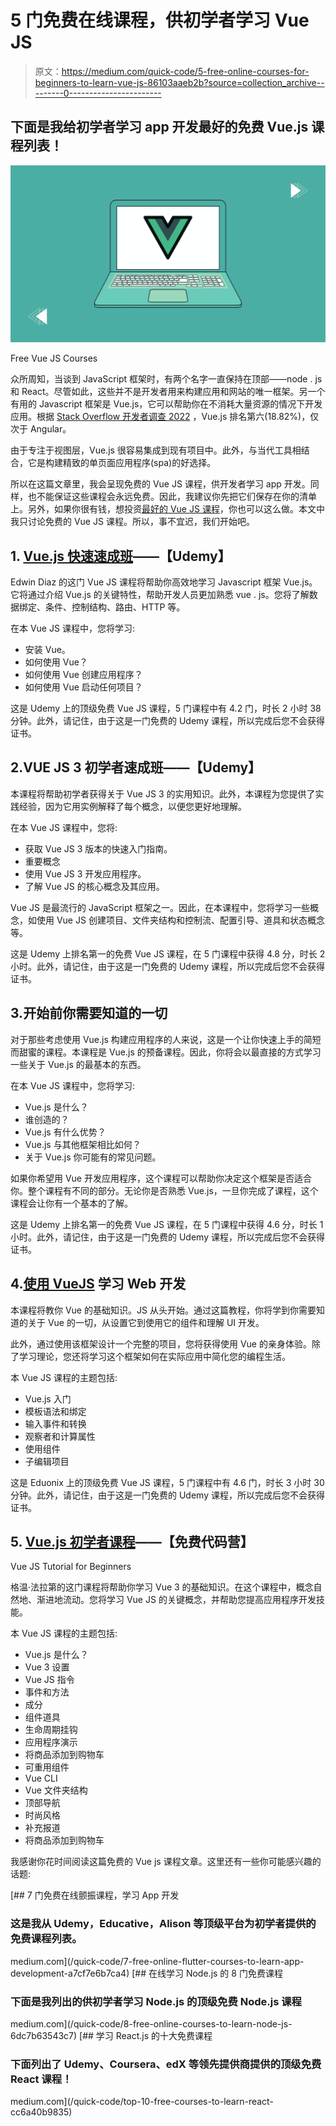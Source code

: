 # 5 门免费在线课程，供初学者学习 Vue JS

> 原文：<https://medium.com/quick-code/5-free-online-courses-for-beginners-to-learn-vue-js-86103aaeb2b?source=collection_archive---------0----------------------->

## 下面是我给初学者学习 app 开发最好的免费 Vue.js 课程列表！

![](img/240596020647c1b88097f9be13a00c64.png)

Free Vue JS Courses

众所周知，当谈到 JavaScript 框架时，有两个名字一直保持在顶部——node . js 和 React。尽管如此，这些并不是开发者用来构建应用和网站的唯一框架。另一个有用的 Javascript 框架是 Vue.js，它可以帮助你在不消耗大量资源的情况下开发应用。根据 [Stack Overflow 开发者调查 2022](https://survey.stackoverflow.co/2022/) ，Vue.js 排名第六(18.82%)，仅次于 Angular。

由于专注于视图层，Vue.js 很容易集成到现有项目中。此外，与当代工具相结合，它是构建精致的单页面应用程序(spa)的好选择。

所以在这篇文章里，我会呈现免费的 Vue JS 课程，供开发者学习 app 开发。同样，也不能保证这些课程会永远免费。因此，我建议你先把它们保存在你的清单上。另外，如果你很有钱，想投资[最好的 Vue JS 课程](https://coursesity.com/best-tutorials-learn/vue-js)，你也可以这么做。本文中我只讨论免费的 Vue JS 课程。所以，事不宜迟，我们开始吧。

## 1. [Vue.js 快速速成班](https://click.linksynergy.com/deeplink?id=0F1O0otUXQc&mid=47901&u1=csMedium&murl=https%3A%2F%2Fwww.udemy.com%2Fcourse%2Fvuejs-fast-crash-course%2F)——【Udemy】

Edwin Diaz 的这门 Vue JS 课程将帮助你高效地学习 Javascript 框架 Vue.js。它将通过介绍 Vue.js 的关键特性，帮助开发人员更加熟悉 vue . js。您将了解数据绑定、条件、控制结构、路由、HTTP 等。

在本 Vue JS 课程中，您将学习:

*   安装 Vue。
*   如何使用 Vue？
*   如何使用 Vue 创建应用程序？
*   如何使用 Vue 启动任何项目？

这是 Udemy 上的顶级免费 Vue JS 课程，5 门课程中有 4.2 门，时长 2 小时 38 分钟。此外，请记住，由于这是一门免费的 Udemy 课程，所以完成后您不会获得证书。

## 2.VUE JS 3 初学者速成班——【Udemy】

本课程将帮助初学者获得关于 Vue JS 3 的实用知识。此外，本课程为您提供了实践经验，因为它用实例解释了每个概念，以便您更好地理解。

在本 Vue JS 课程中，您将:

*   获取 Vue JS 3 版本的快速入门指南。
*   重要概念
*   使用 Vue JS 3 开发应用程序。
*   了解 Vue JS 的核心概念及其应用。

Vue JS 是最流行的 JavaScript 框架之一。因此，在本课程中，您将学习一些概念，如使用 Vue JS 创建项目、文件夹结构和控制流、配置引导、道具和状态概念等。

这是 Udemy 上排名第一的免费 Vue JS 课程，在 5 门课程中获得 4.8 分，时长 2 小时。此外，请记住，由于这是一门免费的 Udemy 课程，所以完成后您不会获得证书。

## 3.开始前你需要知道的一切

对于那些考虑使用 Vue.js 构建应用程序的人来说，这是一个让你快速上手的简短而甜蜜的课程。本课程是 Vue.js 的预备课程。因此，你将会以最直接的方式学习一些关于 Vue.js 的最基本的东西。

在本 Vue JS 课程中，您将学习:

*   Vue.js 是什么？
*   谁创造的？
*   Vue.js 有什么优势？
*   Vue.js 与其他框架相比如何？
*   关于 Vue.js 你可能有的常见问题。

如果你希望用 Vue 开发应用程序，这个课程可以帮助你决定这个框架是否适合你。整个课程有不同的部分。无论你是否熟悉 Vue.js，一旦你完成了课程，这个课程会让你有一个基本的了解。

这是 Udemy 上排名第一的免费 Vue JS 课程，在 5 门课程中获得 4.6 分，时长 1 小时。此外，请记住，由于这是一门免费的 Udemy 课程，所以完成后您不会获得证书。

## 4.[使用 VueJS](https://www.eduonix.com/courses/Web-Development/learn-web-development-using-vuejs/UHJvZHVjdC0zMjMyMDA=) 学习 Web 开发

本课程将教你 Vue 的基础知识。JS 从头开始。通过这篇教程，你将学到你需要知道的关于 Vue 的一切，从设置它到使用它的组件和理解 UI 开发。

此外，通过使用该框架设计一个完整的项目，您将获得使用 Vue 的亲身体验。除了学习理论，您还将学习这个框架如何在实际应用中简化您的编程生活。

本 Vue JS 课程的主题包括:

*   Vue.js 入门
*   模板语法和绑定
*   输入事件和转换
*   观察者和计算属性
*   使用组件
*   子编辑项目

这是 Eduonix 上的顶级免费 Vue JS 课程，5 门课程中有 4.6 门，时长 3 小时 30 分钟。此外，请记住，由于这是一门免费的 Udemy 课程，所以完成后您不会获得证书。

## 5. [Vue.js 初学者课程](https://www.youtube.com/watch?v=FXpIoQ_rT_c?ref=csMedium)——【免费代码营】

Vue JS Tutorial for Beginners

格温·法拉第的这门课程将帮助你学习 Vue 3 的基础知识。在这个课程中，概念自然地、渐进地流动。您将学习 Vue JS 的关键概念，并帮助您提高应用程序开发技能。

本 Vue JS 课程的主题包括:

*   Vue.js 是什么？
*   Vue 3 设置
*   Vue JS 指令
*   事件和方法
*   成分
*   组件道具
*   生命周期挂钩
*   应用程序演示
*   将商品添加到购物车
*   可重用组件
*   Vue CLI
*   Vue 文件夹结构
*   顶部导航
*   时尚风格
*   补充报道
*   将商品添加到购物车

我感谢你花时间阅读这篇免费的 Vue js 课程文章。这里还有一些你可能感兴趣的话题:

[](/quick-code/7-free-online-flutter-courses-to-learn-app-development-a7cf7e6b7ca4) [## 7 门免费在线颤振课程，学习 App 开发

### 这是我从 Udemy，Educative，Alison 等顶级平台为初学者提供的免费课程列表。

medium.com](/quick-code/7-free-online-flutter-courses-to-learn-app-development-a7cf7e6b7ca4) [](/quick-code/8-free-online-courses-to-learn-node-js-6dc7b63543c7) [## 在线学习 Node.js 的 8 门免费课程

### 下面是我列出的供初学者学习 Node.js 的顶级免费 Node.js 课程

medium.com](/quick-code/8-free-online-courses-to-learn-node-js-6dc7b63543c7) [](/quick-code/top-10-free-courses-to-learn-react-cc6a40b9835) [## 学习 React.js 的十大免费课程

### 下面列出了 Udemy、Coursera、edX 等领先提供商提供的顶级免费 React 课程！

medium.com](/quick-code/top-10-free-courses-to-learn-react-cc6a40b9835)